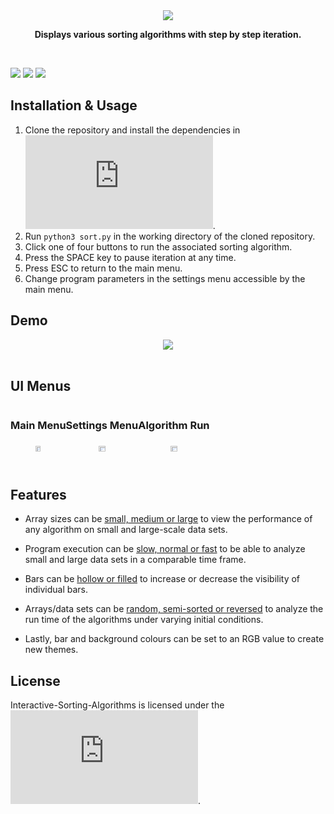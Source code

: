 <div align="center">
<img src="https://user-images.githubusercontent.com/49791407/186274074-e914364c-2f00-4714-b848-07bc9059eeb9.png">

<b>Displays various sorting algorithms with step by step iteration.</b>
 </div>

<br>

![](https://img.shields.io/badge/Python-3776AB?style=flat&logo=python&logoColor=blue&color=white) 
![](https://img.shields.io/tokei/lines/github/AJM432/Interactive-Sorting-Algorithms) 
![](https://img.shields.io/github/repo-size/AJM432/Interactive-Sorting-Algorithms?style=flat)

## Installation & Usage
1. Clone the repository and install the dependencies in ![requirements.txt](https://github.com/AJM432/Interactive-Sorting-Algorithms/blob/main/requirements.txt).
2. Run `python3 sort.py` in the working directory of the cloned repository.
3. Click one of four buttons to run the associated sorting algorithm.
4. Press the SPACE key to pause iteration at any time.
5. Press ESC to return to the main menu.
6. Change program parameters in the settings menu accessible by the main menu.

## Demo
<div align="center">
<img src="https://user-images.githubusercontent.com/49791407/165393737-55bfd6d3-2e3f-42f4-ab99-7a68a6fee351.gif">
</div>

<br>

## UI Menus
<div align="center" style="display:flex">

<div id="UI-1">
<h3>Main Menu<h3>

<img src="https://user-images.githubusercontent.com/49791407/158735030-a4c4c570-18d2-47c5-b78d-ad281ed3c98a.png" style="width:30%">
</div>

<div id="UI-2">
<h3>Settings Menu<h3>
<img src="https://user-images.githubusercontent.com/49791407/158735037-f9f09024-104e-4987-a505-0f395df3e181.png" style="width:30%">
</div>

<div id="UI-3">
<h3>Algorithm Run<h3>
<img src="https://user-images.githubusercontent.com/49791407/158735042-7ba215e2-bcb7-46aa-a228-2ee7139f1b65.png" style="width:30%">
</div>

</div>

## Features
- Array sizes can be <ins>small, medium or large</ins> to view the performance of any algorithm on small and large-scale data sets. 

- Program execution can be <ins>slow, normal or fast</ins> to be able to analyze small and large data sets in a comparable time frame.

- Bars can be <ins>hollow or filled</ins> to increase or decrease the visibility of individual bars.

- Arrays/data sets can be <ins>random, semi-sorted or reversed</ins> to analyze the run time of the algorithms under varying initial conditions.

- Lastly, bar and background colours can be set to an RGB value to create new themes.


## License
Interactive-Sorting-Algorithms is licensed under the ![MIT License](https://github.com/AJM432/Interactive-Sorting-Algorithms/blob/main/LICENSE.md).